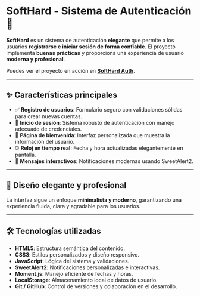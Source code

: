 # SoftHard - Sistema de Autenticación 🔐

**SoftHard** es un sistema de autenticación **elegante** que permite a los usuarios **registrarse e iniciar sesión de forma confiable**. El proyecto implementa **buenas prácticas** y proporciona una experiencia de usuario **moderna y profesional**.

Puedes ver el proyecto en acción en **[SoftHard Auth](https://fkz14.github.io/Softhard-Login/)**.

---

## ✨ Características principales

- ✅ **Registro de usuarios**: Formulario seguro con validaciones sólidas para crear nuevas cuentas.
- 🔐 **Inicio de sesión**: Sistema robusto de autenticación con manejo adecuado de credenciales.
- 👋 **Página de bienvenida**: Interfaz personalizada que muestra la información del usuario.
- ⏰ **Reloj en tiempo real**: Fecha y hora actualizadas elegantemente en pantalla.
- 💬 **Mensajes interactivos**: Notificaciones modernas usando SweetAlert2.

---

## 🌟 Diseño elegante y profesional

La interfaz sigue un enfoque **minimalista y moderno**, garantizando una experiencia fluida, clara y agradable para los usuarios.

---

## 🛠️ Tecnologías utilizadas

- **HTML5**: Estructura semántica del contenido.
- **CSS3**: Estilos personalizados y diseño responsivo.
- **JavaScript**: Lógica del sistema y validaciones.
- **SweetAlert2**: Notificaciones personalizadas e interactivas.
- **Moment.js**: Manejo eficiente de fechas y horas.
- **LocalStorage**: Almacenamiento local de datos de usuario.
- **Git / GitHub**: Control de versiones y colaboración en el desarrollo.


